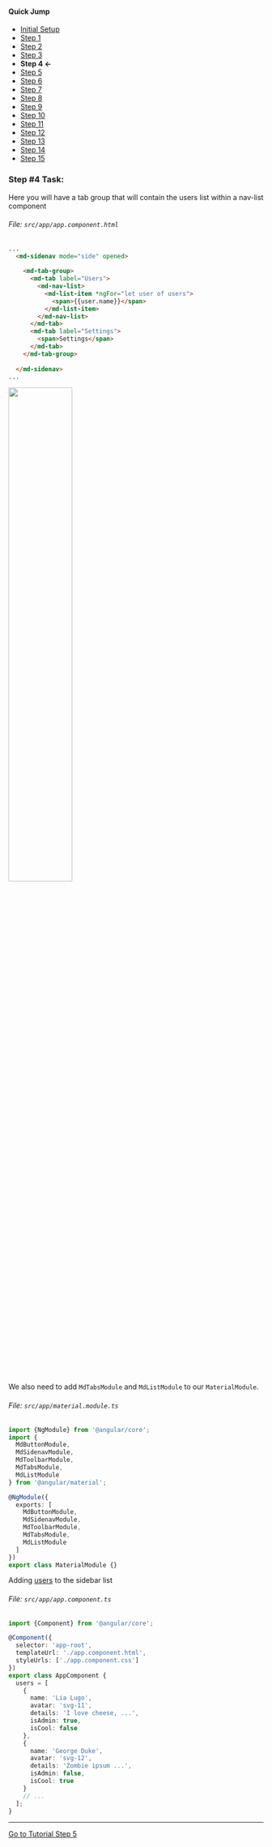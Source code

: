 #### Quick Jump ####
* [Initial Setup](./INITIAL_SETUP.md)
* [Step 1](./STEP_1.md)
* [Step 2](./STEP_2.md)
* [Step 3](./STEP_3.md)
* **Step 4 <-**
* [Step 5](./STEP_5.md)
* [Step 6](./STEP_6.md)
* [Step 7](./STEP_7.md)
* [Step 8](./STEP_8.md)
* [Step 9](./STEP_9.md)
* [Step 10](./STEP_10.md)
* [Step 11](./STEP_11.md)
* [Step 12](./STEP_12.md)
* [Step 13](./STEP_13.md)
* [Step 14](./STEP_14.md)
* [Step 15](./STEP_15.md)

### Step #4 Task:

Here you will have a tab group that will contain the users list within a nav-list component

###### File:  `src/app/app.component.html`

```html
...
  <md-sidenav mode="side" opened>
  
    <md-tab-group>
      <md-tab label="Users">
        <md-nav-list>
          <md-list-item *ngFor="let user of users">
            <span>{{user.name}}</span>
          </md-list-item>
        </md-nav-list>
      </md-tab>
      <md-tab label="Settings">
        <span>Settings</span>
      </md-tab>
    </md-tab-group>
  
  </md-sidenav>
...
```
<img src="https://cloud.githubusercontent.com/assets/6004537/24765471/24c1f7c8-1ab5-11e7-8a7d-555d78dfda59.png" width="50%">

We also need to add `MdTabsModule` and `MdListModule` to our `MaterialModule`.
###### File: `src/app/material.module.ts`
```ts
import {NgModule} from '@angular/core';
import {
  MdButtonModule,
  MdSidenavModule,
  MdToolbarModule,
  MdTabsModule,
  MdListModule
} from '@angular/material';

@NgModule({
  exports: [
    MdButtonModule,
    MdSidenavModule,
    MdToolbarModule,
    MdTabsModule,
    MdListModule
  ]
})
export class MaterialModule {}

```

Adding [users](https://github.com/EladBezalel/material2-start/blob/workshop/src/app/app.component.ts#L14-L74) to the sidebar list

###### File:  `src/app/app.component.ts`

```ts
import {Component} from '@angular/core';

@Component({
  selector: 'app-root',
  templateUrl: './app.component.html',
  styleUrls: ['./app.component.css']
})
export class AppComponent {
  users = [
    {
      name: 'Lia Lugo',
      avatar: 'svg-11',
      details: 'I love cheese, ...',
      isAdmin: true,
      isCool: false
    },
    {
      name: 'George Duke',
      avatar: 'svg-12',
      details: 'Zombie ipsum ...',
      isAdmin: false,
      isCool: true
    }
    // ...
  ];
}

```

----

[Go to Tutorial Step 5](./STEP_5.md)
